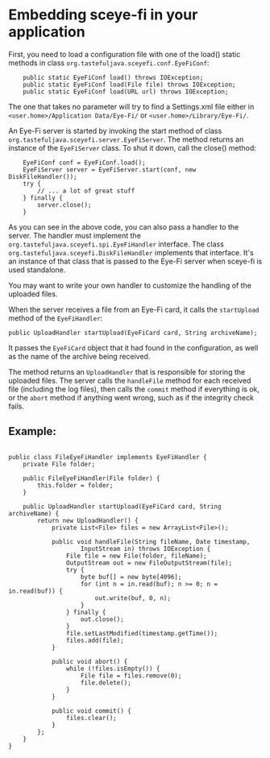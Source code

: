 # Embedding sceye-fi in your application #

First, you need to load a configuration file with one of the load() static methods in class `org.tastefuljava.sceyefi.conf.EyeFiConf`:

```
    public static EyeFiConf load() throws IOException;
    public static EyeFiConf load(File file) throws IOException;
    public static EyeFiConf load(URL url) throws IOException;
```

The one that takes no parameter will try to find a Settings.xml file either in `<user.home>/Application Data/Eye-Fi/` or `<user.home>/Library/Eye-Fi/`.

An Eye-Fi server is started by invoking the start method of class `org.tastefuljava.sceyefi.server.EyeFiServer`. The method returns an instance of the `EyeFiServer` class. To shut it down, call the close() method:

```
    EyeFiConf conf = EyeFiConf.load();
    EyeFiServer server = EyeFiServer.start(conf, new DiskFileHandler());
    try {
        // ... a lot of great stuff
    } finally {
        server.close();
    }
```

As you can see in the above code, you can also pass a handler to the server. The handler must implement the `org.tastefuljava.sceyefi.spi.EyeFiHandler` interface. The class `org.tastefuljava.sceyefi.DiskFileHandler` implements that interface. It's an instance of that class that is passed to the Eye-Fi server when sceye-fi is used standalone.

You may want to write your own handler to customize the handling of the uploaded files.

When the server receives a file from an Eye-Fi card, it calls the `startUpload` method of the `EyeFiHandler`:

```
public UploadHandler startUpload(EyeFiCard card, String archiveName);
```

It passes the `EyeFiCard` object that it had found in the configuration, as well as the name of the archive being received.

The method returns an `UploadHandler` that is responsible for storing the uploaded files. The server calls the `handleFile` method for each received file (including the log files), then calls the `commit` method if everything is ok, or the `abort` method if anything went wrong, such as if the integrity check fails.

## Example: ##

```

public class FileEyeFiHandler implements EyeFiHandler {
    private File folder;

    public FileEyeFiHandler(File folder) {
        this.folder = folder;
    }

    public UploadHandler startUpload(EyeFiCard card, String archiveName) {
        return new UploadHandler() {
            private List<File> files = new ArrayList<File>();

            public void handleFile(String fileName, Date timestamp,
                    InputStream in) throws IOException {
                File file = new File(folder, fileName);
                OutputStream out = new FileOutputStream(file);
                try {
                    byte buf[] = new byte[4096];
                    for (int n = in.read(buf); n >= 0; n = in.read(buf)) {
                        out.write(buf, 0, n);
                    }
                } finally {
                    out.close();
                }
                file.setLastModified(timestamp.getTime());
                files.add(file);
            }

            public void abort() {
                while (!files.isEmpty()) {
                    File file = files.remove(0);
                    file.delete();
                }
            }

            public void commit() {
                files.clear();
            }
        };
    }
}
```